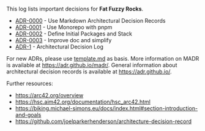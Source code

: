 This log lists important decisions for **Fat Fuzzy Rocks**.

<!-- adrlog -->

- [ADR-0000](./0000-use-markdown-architectural-decision-records.md) - Use Markdown Architectural Decision Records
- [ADR-0001](./0001-use-monorepo.md) - Use Monorepo with pnpm
- [ADR-0002](./0002-define-initial-packages-and-stack.md) - Define Initial Packages and Stack
- [ADR-0003](./0003-improve-doc-and-simplify.md) - Improve doc and simplify
- [ADR-1](./decisions.md) - Architectural Decision Log

<!-- adrlogstop -->

For new ADRs, please use [template.md](template.md) as basis.
More information on MADR is available at <https://adr.github.io/madr/>.
General information about architectural decision records is available at <https://adr.github.io/>.

Further resources:

- https://arc42.org/overview
- https://hsc.aim42.org/documentation/hsc_arc42.html
- https://biking.michael-simons.eu/docs/index.html#section-introduction-and-goals
- https://github.com/joelparkerhenderson/architecture-decision-record
